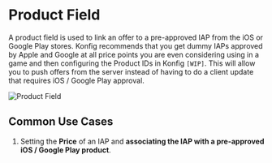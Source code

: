 # Product Field

A product field is used to link an offer to a pre-approved IAP from the iOS or
Google Play stores. Konfig recommends that you get dummy IAPs approved by Apple
and Google at all price points you are even considering using in a game and then
configuring the Product IDs in Konfig `[WIP]`. This will allow you to
push offers from the server instead of having to do a client update that
requires iOS / Google Play approval.

![Product Field](/img/product-field.png)

## Common Use Cases

1. Setting the **Price** of an IAP and **associating the IAP with a pre-approved iOS / Google Play product**.

